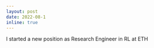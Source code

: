 ```yaml
---
layout: post
date: 2022-08-1
inline: true
---
```


I started a new position as Research Engineer in RL at ETH

